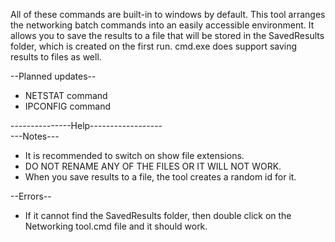 All of these commands are built-in to windows
by default. This tool arranges the networking
batch commands into an easily accessible environment.
It allows you to save the results to a file that will be 
stored in the SavedResults folder, which is created on the first run.
cmd.exe does support saving results to files as well.         

--Planned updates--
- NETSTAT command
- IPCONFIG command

---------------Help------------------        
---Notes---                          
- It is recommended to switch on show file extensions.                
- DO NOT RENAME ANY OF THE FILES OR IT WILL NOT WORK.                
- When you save results to a file, the tool creates a random id for it.
                                    
--Errors--                                
- If it cannot find the SavedResults folder,
then double click on the Networking tool.cmd file and it should work.
